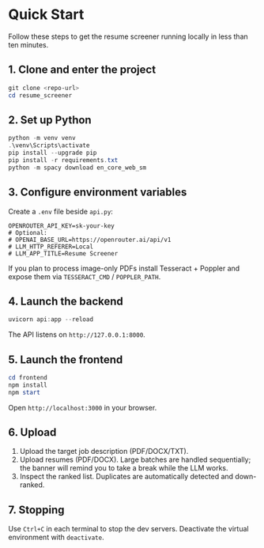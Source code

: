 # Quick Start

Follow these steps to get the resume screener running locally in less than ten minutes.

## 1. Clone and enter the project

```powershell
git clone <repo-url>
cd resume_screener
```

## 2. Set up Python

```powershell
python -m venv venv
.\venv\Scripts\activate
pip install --upgrade pip
pip install -r requirements.txt
python -m spacy download en_core_web_sm
```

## 3. Configure environment variables

Create a `.env` file beside `api.py`:

```text
OPENROUTER_API_KEY=sk-your-key
# Optional:
# OPENAI_BASE_URL=https://openrouter.ai/api/v1
# LLM_HTTP_REFERER=Local
# LLM_APP_TITLE=Resume Screener
```

If you plan to process image-only PDFs install Tesseract + Poppler and expose them via `TESSERACT_CMD` / `POPPLER_PATH`.

## 4. Launch the backend

```powershell
uvicorn api:app --reload
```

The API listens on `http://127.0.0.1:8000`.

## 5. Launch the frontend

```powershell
cd frontend
npm install
npm start
```

Open `http://localhost:3000` in your browser.

## 6. Upload

1. Upload the target job description (PDF/DOCX/TXT).
2. Upload resumes (PDF/DOCX). Large batches are handled sequentially; the banner will remind you to take a break while the LLM works.
3. Inspect the ranked list. Duplicates are automatically detected and down-ranked.

## 7. Stopping

Use `Ctrl+C` in each terminal to stop the dev servers. Deactivate the virtual environment with `deactivate`.
